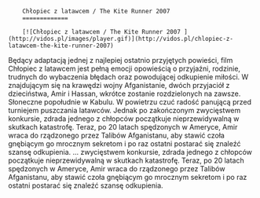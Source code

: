 
        Chłopiec z latawcem / The Kite Runner 2007 
        =============
        
        [![Chłopiec z latawcem / The Kite Runner 2007 ](http://vidos.pl/images/player.gif)](http://vidos.pl/chlopiec-z-latawcem-the-kite-runner-2007)
        
        
 Będący adaptacją jednej z najlepiej ostatnio przyjętych powieści, film Chłopiec z latawcem jest pełną emocji opowieścią o przyjaźni, rodzinie, trudnych do wybaczenia błędach oraz powodującej odkupienie miłości. W znajdującym się na krawędzi wojny Afganistanie, dwóch przyjaciół z dzieciństwa, Amir i Hassan, wkrótce zostanie rozdzielonych na zawsze. Słoneczne popołudnie w Kabulu. W powietrzu czuć radość panującą przed turniejem puszczania latawców. Jednak po zakończonym zwycięstwem konkursie, zdrada jednego z chłopców początkuje nieprzewidywalną w skutkach katastrofę. Teraz, po 20 latach spędzonych w Ameryce, Amir wraca do rządzonego przez Talibów Afganistanu, aby stawić czoła gnębiącym go mrocznym sekretom i po raz ostatni postarać się znaleźć szansę odkupienia.  ... zwycięstwem konkursie, zdrada jednego z chłopców początkuje nieprzewidywalną w skutkach katastrofę. Teraz, po 20 latach spędzonych w Ameryce, Amir wraca do rządzonego przez Talibów Afganistanu, aby stawić czoła gnębiącym go mrocznym sekretom i po raz ostatni postarać się znaleźć szansę odkupienia.
    